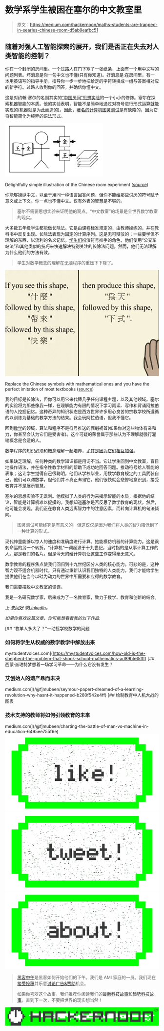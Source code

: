 # 数学系学生被困在塞尔的中文教室里

> 原文：<https://medium.com/hackernoon/maths-students-are-trapped-in-searles-chinese-room-d5ab9eafbc51>

## 随着对强人工智能探索的展开，我们是否正在失去对人类智能的控制？

你在一个封闭的房间里。一个过路人在门下塞了一张纸条，上面有一个用中文写的问题列表。坏消息是你一句中文也不懂(只有你知道)。好消息是:在房间里，有一本用英语写的指导手册，指导你一步一步地把给定的字符转换成一组与答案相对应的新字符。过路人收到你的回答，并确信你懂中文。

这是对约翰·塞尔的名副其实的[“中国房间”思想实验](http://www.iep.utm.edu/chineser/)的一个小小的修饰。塞尔在探索机器智能的本质。他的实验表明，智能不是简单地通过对符号进行形式运算就能实现的(机器就是为此而造的)。因此，[著名的计算机图灵测试](http://www.turing.org.uk/scrapbook/test.html)是有缺陷的，因为它将智能简化为纯粹的语法形式。

![](img/755b42861e7c96c27199e3bf81e89828.png)

Delightfully simple illustration of the Chinese room experiment ([source](https://ocw.mit.edu/courses/electrical-engineering-and-computer-science/6-080-great-ideas-in-theoretical-computer-science-spring-2008/))

你能够操纵中文，以至于用同一种语言回答问题，但你不能给那些讨厌的符号赋予意义或上下文。你一点也不懂中文。仅有外表的智慧是不够的。

> 塞尔不需要思想实验来证明他的观点。“中文教室”的场景是全世界数学教室的现实。

大多数五年级学生都能做长除法。它是由课程标准规定的，由教师操练的，并在教科书中反复出现。长除法表现为固定的计算序列。这是无可辩驳的；一些要学但不理解的东西，以流利的名义记忆。[学生们](https://goo.gl/GX0Df3)扮演符号推手的角色，他们使用“公交车站法”和其他类似的技巧来快速解决特别关注的长除法问题。然而，他们无法理解为什么他们的方法有效。

> 学生对数学概念的理解在无脑程序的重压下下降了。

![](img/1d3d5cbe7336152de1c8d68a132b7852.png)

Replace the Chinese symbols with mathematical ones and you have the perfect imitation of most textbooks ([source](http://www.mind.ilstu.edu/curriculum/searle_chinese_room/searle_chinese_room.php))

我的目标是长除法，但你可以用它来代替几乎任何课程主题，以及其他领域。塞尔的实验将为那些像我一样，在理解能力有限的情况下学习阅读、写作和背诵阿拉伯语的人挖掘记忆。这种奇异的知识状态是西方世界许多用心良苦的宗教学校所遵循的以训练为基础的教学方法的结果。我会玩阿拉伯语，但我不懂它。

回到[数学](https://hackernoon.com/tagged/mathematics)的领域，算法和程序不是符号推送的罪魁祸首(如果你对这些物体有亲和力，你甚至会认为它们是受害者)。这个可疑的荣誉属于那些认为不理解就强行灌输概念是合适的人。

数学程序的知识必须和概念理解一起培养，[尤其是因为它们相互加强](http://cognitrn.psych.indiana.edu/rgoldsto/courses/cogscilearning/starprocedural.pdf)。

如果缺乏理解，任何种类的数学知识都是用词不当。它让学生回到中文教室，盲目地操作语法，并在指令性教学材料的帮助下成功地回答问题。推动符号给人智能的表象；这让学生觉得自己很聪明。他们从学校毕业，用数学教育规定的工具武装自己。他们可以*做*数学，但他们并不真正*知道*它。他们很快就会悲惨地意识到，接受教育并不是展示智慧。

塞尔的思想实验不无讽刺。他模拟了人类的行为来揭示智能的本质，根据他的结论，智能是计算机难以捉摸的。我想知道塞尔是否反思了数学教育的现状。然后，他可能会发现，我们正在教育人类远离智力中的注意因素，而转向计算机的句法倾向。

> 图灵测试可能终究是有意义的，但这仅仅是因为我们将人类的智力降低到了一种计算的形式。

现代神童能够以惊人的速度和准确度进行计算。她能模仿机器的计算能力。这是讽刺命运的另一个转折。“计算机”一词起源于十九世纪，当时指的是从事计算工作的人。那是我们的名片。但是今天的硅计算机让这些工作变得毫无意义。

数学教育的程序焦点使我们回归到十九世纪区分人类的核心能力。可悲的是，这种智力观不适合机器时代。只有通过重新认识我们独特的人类能力，我们才能给学生提供他们在当今以硅为动力的世界中所需要和应得的数学教育。

我们需要摆脱中文教室的谬误。

我是一名研究数学家，后来成为了一名教育家，致力于数学、教育和创新的结合。

*上* [*来问好*](https://twitter.com/fjmubeen) *或*[*LinkedIn*](https://uk.linkedin.com/in/junaidmubeen)*。*

*如果你喜欢这篇文章，你可能想看看我的以下作品:*

[](https://mystudentvoices.com/how-old-is-the-shepherd-the-problem-that-shook-school-mathematics-ad89b565fff) [## “牧羊人多大了？”—动摇学校数学的问题

### 如何将学生从权威的数学教学中解放出来

mystudentvoices.com](https://mystudentvoices.com/how-old-is-the-shepherd-the-problem-that-shook-school-mathematics-ad89b565fff) [](/@fjmubeen/seymour-papert-dreamed-of-a-learning-revolution-why-hasnt-it-happened-b280f542e4ff) [## 西蒙·派珀特梦想着一场学习革命——为什么它没有发生？

### 艾创始人的遗产悬而未决

medium.com](/@fjmubeen/seymour-papert-dreamed-of-a-learning-revolution-why-hasnt-it-happened-b280f542e4ff) [](/@fjmubeen/charting-the-battle-of-man-vs-machine-in-education-6495ee755f6e) [## 绘制教育中人机大战的图表

### 技术支持的教师将如何引领教育的未来

medium.com](/@fjmubeen/charting-the-battle-of-man-vs-machine-in-education-6495ee755f6e) [![](img/50ef4044ecd4e250b5d50f368b775d38.png)](http://bit.ly/HackernoonFB)[![](img/979d9a46439d5aebbdcdca574e21dc81.png)](https://goo.gl/k7XYbx)[![](img/2930ba6bd2c12218fdbbf7e02c8746ff.png)](https://goo.gl/4ofytp)

> [黑客中午](http://bit.ly/Hackernoon)是黑客如何开始他们的下午。我们是 AMI 家庭的一员。我们现在[接受投稿](http://bit.ly/hackernoonsubmission)并乐意[讨论广告&赞助](mailto:partners@amipublications.com)机会。
> 
> 如果你喜欢这个故事，我们推荐你阅读我们的[最新科技故事](http://bit.ly/hackernoonlatestt)和[趋势科技故事](https://hackernoon.com/trending)。直到下一次，不要把世界的现实想当然！

![](img/be0ca55ba73a573dce11effb2ee80d56.png)